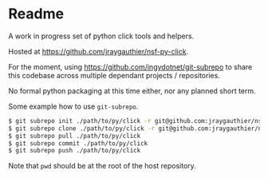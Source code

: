 Readme
======

A work in progress set of python click tools and helpers.

Hosted at <https://github.com/jraygauthier/nsf-py-click>.

For the moment, using <https://github.com/ingydotnet/git-subrepo> to share
this codebase across multiple dependant projects / repositories.

No formal python packaging at this time either, nor any planned short term.

Some example how to  use `git-subrepo`.

```bash
$ git subrepo init ./path/to/py/click -r git@github.com:jraygauthier/nsf-py-click.git -b master
$ git subrepo clone ./path/to/py/click -r git@github.com:jraygauthier/nsf-py-click.git -b master
$ git subrepo pull ./path/to/py/click
$ git subrepo commit ./path/to/py/click
$ git subrepo push ./path/to/py/click
```

Note that `pwd` should be at the root of the host repository.
